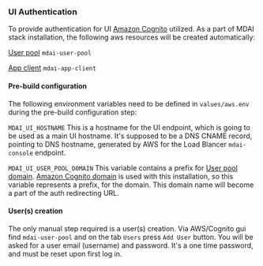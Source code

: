 ### UI Authentication

To provide authentication  for UI  [Amazon Cognito](https://aws.amazon.com/cognito/) utilized.
As a part of MDAI stack installation, the following aws resources will be created automatically:

[User pool](https://docs.aws.amazon.com/cognito/latest/developerguide/cognito-user-identity-pools.html) `mdai-user-pool`

[App client](https://docs.aws.amazon.com/cognito/latest/developerguide/user-pool-settings-client-apps.html) `mdai-app-client`

#### Pre-build configuration

The following environment variables need to be defined in `values/aws.env` during the pre-build configuration step:

`MDAI_UI_HOSTNAME`
This is a hostname for the UI endpoint, which is going to be used as a main UI hostname. 
It's supposed to be a DNS CNAME record, pointing to DNS hostname, generated by AWS for the Load Blancer `mdai-console` endpoint. 

`MDAI_UI_USER_POOL_DOMAIN`
This variable contains a prefix for [User pool domain](https://docs.aws.amazon.com/cognito/latest/developerguide/cognito-user-pools-assign-domain.html).
[Amazon Cognito domain](https://docs.aws.amazon.com/cognito/latest/developerguide/cognito-user-pools-assign-domain-prefix.html)
is used with this installation, so this variable represents a prefix, for the domain.
This domain name will become a part of the auth redirecting URL.

#### User(s) creation
The only manual step required is a user(s) creation.
Via AWS/Cognito gui find `mdai-user-pool` and on the tab `Users` press `Add User` button.
You will be asked for a user email (username) and password. It's a one time password, and must be reset upon first log in.